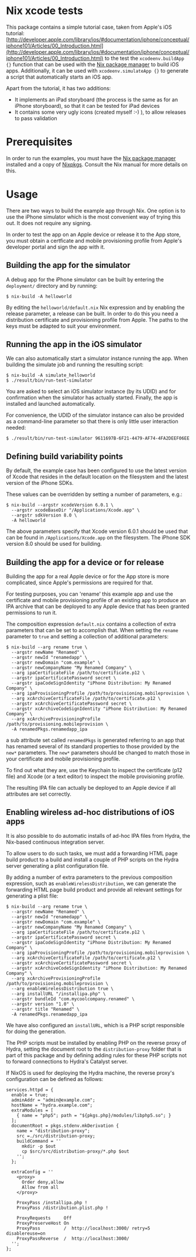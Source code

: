 Nix xcode tests
===============

This package contains a simple tutorial case, taken from Apple's iOS tutorial:
[http://developer.apple.com/library/ios/#documentation/iphone/conceptual/iphone101/Articles/00_Introduction.html](http://developer.apple.com/library/ios/#documentation/iphone/conceptual/iphone101/Articles/00_Introduction.html)
to the test the `xcodeenv.buildApp {}` function that can be used with the
[Nix package manager](http://nixos.org/nix) to build iOS apps. Additionally, it
can be used with `xcodeenv.simulateApp {}` to generate a script that
automatically starts an iOS app.

Apart from the tutorial, it has two additions:

* It implements an iPad storyboard (the process is the same as for an iPhone storyboard), so that it can be tested for iPad devices
* It contains some very ugly icons (created myself :-) ), to allow releases to pass validation

Prerequisites
=============
In order to run the examples, you must have the [Nix package manager](http://nixos.org/nix)
installed and a copy of [Nixpkgs](http://nixos.org/nixpkgs). Consult the Nix
manual for more details on this.

Usage
=====
There are two ways to build the example app through Nix. One option is to use the
iPhone simulator which is the most convenient way of trying this out. It does not
require any signing.

In order to test the app on an Apple device or release it to the App store, you
must obtain a certficate and mobile provisioning profile from Apple's developer
portal and sign the app with it.

Building the app for the simulator
----------------------------------
A debug app for the iPhone simulator can be built by entering the `deployment/`
directory and by running:

    $ nix-build -A helloworld

By editing the `helloworld/default.nix` Nix expression and by enabling the
release parameter, a release can be built. In order to do this you need
a distribution certificate and provisioning profile from Apple. The paths
to the keys must be adapted to suit your environment.

Running the app in the iOS simulator
------------------------------------
We can also automatically start a simulator instance running the app.
When building the simulate job and running the resulting script:

    $ nix-build -A simulate_helloworld
    $ ./result/bin/run-test-simulator

You are asked to select an iOS simulator instance (by its UDID) and for
confirmation when the simulator has actually started. Finally, the app is
installed and launched automatically.

For convenience, the UDID of the simulator instance can also be provided as a
command-line parameter so that there is only little user interaction needed:

    $ ./result/bin/run-test-simulator 9611697B-6F21-4479-AF74-4FA2DEEF06EE

Defining build variability points
---------------------------------
By default, the example case has been configured to use the latest version of
Xcode that resides in the default location on the filesystem and the latest
version of the iPhone SDKs.

These values can be overridden by setting a number of parameters, e.g.:

    $ nix-build --argstr xcodeVersion 6.0.1 \
      --argstr xcodeBaseDir "/Applications/Xcode.app" \
      --argstr sdkVersion 8.0 \
      -A helloworld

The above parameters specify that Xcode version 6.0.1 should be used that can be
found in `/Applications/Xcode.app` on the filesystem. The iPhone SDK version 8.0
should be used for building.

Building the app for a device or for release
--------------------------------------------
Building the app for a real Apple device or for the App store is more
complicated, since Apple's permissions are required for that.

For testing purposes, you can 'rename' this example app and use the certificate
and mobile provisioning profile of an existing app to produce an IPA archive that
can be deployed to any Apple device that has been granted permissions to run it.

The composition expression `default.nix` contains a collection of extra
parameters that can be set to accomplish that. When setting the `rename`
parameter to `true` and setting a collection of additional parameters:

    $ nix-build --arg rename true \
      --argstr newName "Renamed" \
      --argstr newId "renamedapp" \
      --argstr newDomain "com.example" \
      --argstr newCompanyName "My Renamed Company" \
      --arg ipaCertificateFile /path/to/certificate.p12 \
      --argstr ipaCertificatePassword secret \
      --argstr ipaCodeSignIdentity "iPhone Distribution: My Renamed Company" \
      --arg ipaProvisioningProfile /path/to/provisioning.mobileprovision \
      --arg xcArchiveCertificateFile /path/to/certificate.p12 \
      --argstr xcArchiveCertificatePassword secret \
      --argstr xcArchiveCodeSignIdentity "iPhone Distribution: My Renamed Company" \
      --arg xcArchiveProvisioningProfile /path/to/provisioning.mobileprovision \
      -A renamedPkgs.renamedapp_ipa

a sub attribute set called `renamedPkgs` is generated referring to an app that
has renamed several of its standard properties to those provided by the `new*`
parameters.  The `new*` parameters should be changed to match those in your
certificate and mobile provisioning profile.

To find out what they are, use the Keychain to inspect the certificate (p12 file)
and Xcode (or a text editor) to inspect the mobile provisioning profile.

The resulting IPA file can actually be deployed to an Apple device if all
attributes are set correctly.

Enabling wireless ad-hoc distributions of iOS apps
--------------------------------------------------
It is also possible to do automatic installs of ad-hoc IPA files from Hydra, the
Nix-based continuous integration server.

To allow users to do such tasks, we must add a forwarding HTML page build product
to a build and install a couple of PHP scripts on the Hydra server generating a
plist configuration file.

By adding a number of extra parameters to the previous composition expression,
such as `enableWirelessDistribution`, we can generate the forwarding HTML page
build product and provide all relevant settings for generating a plist file:

    $ nix-build --arg rename true \
      --argstr newName "Renamed" \
      --argstr newId "renamedapp" \
      --argstr newDomain "com.example" \
      --argstr newCompanyName "My Renamed Company" \
      --arg ipaCertificateFile /path/to/certificate.p12 \
      --argstr ipaCertificatePassword secret \
      --argstr ipaCodeSignIdentity "iPhone Distribution: My Renamed Company" \
      --arg ipaProvisioningProfile /path/to/provisioning.mobileprovision \
      --arg xcArchiveCertificateFile /path/to/certificate.p12 \
      --argstr xcArchiveCertificatePassword secret \
      --argstr xcArchiveCodeSignIdentity "iPhone Distribution: My Renamed Company" \
      --arg xcArchiveProvisioningProfile /path/to/provisioning.mobileprovision \
      --arg enableWirelessDistribution true \
      --arg installURL "/installipa.php" \
      --argstr bundleId "com.mycoolcompany.renamed" \
      --argstr version "1.0" \
      --argstr title "Renamed" \
      -A renamedPkgs.renamedapp_ipa

We have also configured an `installURL`, which is a PHP script responsible for
doing the generation.

The PHP scripts must be installed by enabling PHP on the reverse proxy of Hydra,
setting the document root to the `distribution-proxy` folder that is part of this
package and by defining adding rules for these PHP scripts not to forward
connections to Hydra's Catalyst server.

If NixOS is used for deploying the Hydra machine, the reverse proxy's
configuration can be defined as follows:

    services.httpd = {
      enable = true;
      adminAddr = "admin@example.com";
      hostName = "hydra.example.com";
      extraModules = [
        { name = "php5"; path = "${pkgs.php}/modules/libphp5.so"; }
      ];
      documentRoot = pkgs.stdenv.mkDerivation {
        name = "distribution-proxy";
        src =./src/distribution-proxy;
        buildCommand = ''
          mkdir -p $out
          cp $src/src/distribution-proxy/*.php $out
        '';
      };

      extraConfig = ''
        <proxy>
          Order deny,allow
          Allow from all
        </proxy>
          
        ProxyPass /installipa.php !
        ProxyPass /distribution.plist.php !
          
        ProxyRequests     Off
        ProxyPreserveHost On
        ProxyPass         /  http://localhost:3000/ retry=5 disablereuse=on
        ProxyPassReverse  /  http://localhost:3000/
      '';
    };
